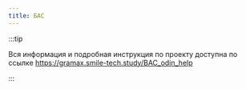 ```yaml
---
title: БАС
---
```


:::tip 

Вся информация и подробная инструкция по проекту доступна по ссылке <https://gramax.smile-tech.study/BAC_odin_help>

:::